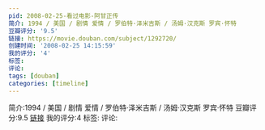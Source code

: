 ```yaml
---
pid: 2008-02-25-看过电影-阿甘正传
简介: 1994 / 美国 / 剧情 爱情 / 罗伯特·泽米吉斯 / 汤姆·汉克斯 罗宾·怀特
豆瓣评分: '9.5'
链接: https://movie.douban.com/subject/1292720/
创建时间: '2008-02-25 14:15:59'
我的评分: '4'
标签:
评论:
tags: [douban]
categories: [timeline]
---
```

简介:1994 / 美国 / 剧情 爱情 / 罗伯特·泽米吉斯 / 汤姆·汉克斯 罗宾·怀特
豆瓣评分:9.5
[链接](https://movie.douban.com/subject/1292720/)
我的评分:4
标签:
评论:
